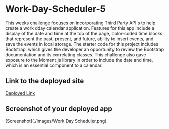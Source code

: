# Work-Day-Scheduler-5

This weeks challenge focuses on incorporating Third Party API's to help create a work dday calendar application. Features for this app include a display of the date and time at the 
top of the page, color-coded time blocks that represent the past, present, and future, ability to insert events, and save the events in local storage. The starter code for this 
project includes Bootstrap, which gives the developer an opportunity to review the Bootstrap documentation and its correlating classes. This challenge also gave exposure to the Moment.js
library in order to include the date and time, which is an essential component to a calendar.       

## Link to the deployed site
[Deployed Link](https://chloeyarb.github.io/Work-Day-Scheduler-5/)

## Screenshot of your deployed app
[Screenshot](./images/Work Day Scheduler.png)
